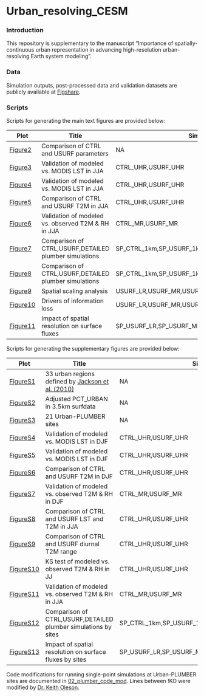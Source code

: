 # Urban_resolving_CESM

### Introduction
This repository is supplementary to the manuscript “Importance of spatially-continuous urban representation in advancing high-resolution urban-resolving Earth system modeling”.

### Data
Simulation outputs, post-processed data and validation datasets are publicly available at [Figshare](https://doi.org/10.6084/m9.figshare.29640872).

### Scripts
Scripts for generating the main text figures are provided below:

| Plot     | Title   | Simulations |
| -------- | ------- | ----------- |
| [Figure2](https://github.com/yifanc17/Urban_resolving_CESM/blob/master/01_simulation_eval/Figure2_CTRL_TEST_surf.ipynb) | Comparison of CTRL and USURF parameters |    NA      | 
| [Figure3](https://github.com/yifanc17/Urban_resolving_CESM/blob/master/01_simulation_eval/Figure3_LST_vs_MODIS_JJA.ipynb) | Validation of modeled vs. MODIS LST in JJA | CTRL_UHR,USURF_UHR |
| [Figure4](https://github.com/yifanc17/Urban_resolving_CESM/blob/master/01_simulation_eval/Figure4_LST_vs_MODIS_CONUS_JJA.ipynb) | Validation of modeled vs. MODIS LST in JJA | CTRL_UHR,USURF_UHR |
| [Figure5](https://github.com/yifanc17/Urban_resolving_CESM/blob/master/01_simulation_eval/Figure5_T2M_TMIN_TMAX_JJA.ipynb) | Comparison of CTRL and USURF T2M in JJA | CTRL_UHR,USURF_UHR |
| [Figure6](https://github.com/yifanc17/Urban_resolving_CESM/blob/master/01_simulation_eval/Figure6_urban_stations_JJA.ipynb) | Validation of modeled vs. observed T2M & RH in JJA | CTRL_MR,USURF_MR |
| [Figure7](https://github.com/yifanc17/Urban_resolving_CESM/blob/master/01_simulation_eval/Figure7_PLUMBER_taylor_diagram.ipynb) | Comparison of CTRL,USURF,DETAILED plumber simulations | SP_CTRL_1km,SP_USURF_1km,SP_DETAILED_1km |
| [Figure8](https://github.com/yifanc17/Urban_resolving_CESM/blob/master/01_simulation_eval/Figure8_PLUMBER_longterm_avg.ipynb) | Comparison of CTRL,USURF,DETAILED plumber simulations | SP_CTRL_1km,SP_USURF_1km,SP_DETAILED_1km |
| [Figure9](https://github.com/yifanc17/Urban_resolving_CESM/blob/master/01_simulation_eval/Figure9_spatial_analysis.ipynb) | Spatial scaling analysis | USURF_LR,USURF_MR,USURF_HR,USURF_UHR |
| [Figure10](https://github.com/yifanc17/Urban_resolving_CESM/blob/master/01_simulation_eval/Figure10_PCA_info_loss_driver.ipynb) | Drivers of information loss | USURF_LR,USURF_MR,USURF_HR,USURF_UHR |
| [Figure11](https://github.com/yifanc17/Urban_resolving_CESM/blob/master/01_simulation_eval/Figure11_PLUMBER_xScale.ipynb) | Impact of spatial resolution on surface fluxes | SP_USURF_LR,SP_USURF_MR,SP_USURF_UHR,SP_USURF_1km |


Scripts for generating the supplementary figures are provided below: 

| Plot     | Title   | Simulations |
| -------- | ------- | ----------- |
| [FigureS1](https://github.com/yifanc17/Urban_resolving_CESM/blob/master/03_supplements/FigureS1_Jackson_33Regions.ipynb) | 33 urban regions defined by [Jackson et al. (2010)](https://doi.org/10.1080/00045608.2010.497328) |    NA      | 
| [FigureS2](https://github.com/yifanc17/Urban_resolving_CESM/blob/master/03_supplements/FigureS2_PCT_URBAN_adjust.ipynb) | Adjusted PCT_URBAN in 3.5km surfdata |    NA      | 
| [FigureS3](https://github.com/yifanc17/Urban_resolving_CESM/blob/master/03_supplements/FigureS3_PLUMBER_sites.ipynb) | 21 Urban-PLUMBER sites | NA |
| [FigureS4](https://github.com/yifanc17/Urban_resolving_CESM/blob/master/03_supplements/FigureS4_LST_vs_MODIS_DJF.ipynb) | Validation of modeled vs. MODIS LST in DJF | CTRL_UHR,USURF_UHR |
| [FigureS5](https://github.com/yifanc17/Urban_resolving_CESM/blob/master/03_supplements/FigureS5_LST_vs_MODIS_CONUS_DJF.ipynb) | Validation of modeled vs. MODIS LST in DJF  | CTRL_UHR,USURF_UHR |
| [FigureS6](https://github.com/yifanc17/Urban_resolving_CESM/blob/master/03_supplements/FigureS6_T2M_TMIN_TMAX_DJF.ipynb) | Comparison of CTRL and USURF T2M in DJF | CTRL_UHR,USURF_UHR |
| [FigureS7](https://github.com/yifanc17/Urban_resolving_CESM/blob/master/03_supplements/FigureS7_urban_stations_DJF.ipynb) | Validation of modeled vs. observed T2M & RH in DJF | CTRL_MR,USURF_MR |
| [FigureS8](https://github.com/yifanc17/Urban_resolving_CESM/blob/master/03_supplements/FigureS8_cooling_trend_CONUS.ipynb) | Comparison of CTRL and USURF LST and T2M in JJA | CTRL_UHR,USURF_UHR |
| [FigureS9](https://github.com/yifanc17/Urban_resolving_CESM/blob/master/03_supplements/FigureS9_TSA_diurnal_range.ipynb) | Comparison of CTRL and USURF diurnal T2M range | CTRL_UHR,USURF_UHR |
| [FigureS10](https://github.com/yifanc17/Urban_resolving_CESM/blob/master/03_supplements/FigureS10_urban_stations_KS_JJA.ipynb) | KS test of modeled vs. observed T2M & RH in JJ | CTRL_UHR,USURF_UHR |
| [FigureS11](https://github.com/yifanc17/Urban_resolving_CESM/blob/master/03_supplements/FigureS11_urban_stations_R2_JJA.ipynb) | Validation of modeled vs. observed T2M & RH in JJA | CTRL_MR,USURF_MR |
| [FigureS12](https://github.com/yifanc17/Urban_resolving_CESM/blob/master/03_supplements/FigureS12_PLUMBER_bias_by_sites.ipynb) | Comparison of CTRL,USURF,DETAILED plumber simulations by sites | SP_CTRL_1km,SP_USURF_1km,SP_DETAILED_1km |
| [FigureS13](https://github.com/yifanc17/Urban_resolving_CESM/blob/master/03_supplements/FigureS13_PLUMBER_bias_xScale_by_sites.ipynb) | Impact of spatial resolution on surface fluxes by sites| SP_USURF_LR,SP_USURF_MR,SP_USURF_UHR,SP_USURF_1km |

Code modifications for running single-point simulations at Urban-PLUMBER sites are documented in [02_plumber_code_mod](https://github.com/yifanc17/Urban_resolving_CESM/blob/master/02_plumber_code_mod). Lines between !KO were modified by [Dr. Keith Oleson](https://github.com/olyson).
